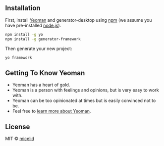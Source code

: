 ## Installation

First, install [Yeoman](http://yeoman.io) and generator-desktop using [npm](https://www.npmjs.com/) (we assume you have pre-installed [node.js](https://nodejs.org/)).

```bash
npm install -g yo
npm install -g generator-framework
```

Then generate your new project:

```bash
yo framework
```

## Getting To Know Yeoman

 * Yeoman has a heart of gold.
 * Yeoman is a person with feelings and opinions, but is very easy to work with.
 * Yeoman can be too opinionated at times but is easily convinced not to be.
 * Feel free to [learn more about Yeoman](http://yeoman.io/).

## License

MIT © [micelid]()


[npm-image]: https://badge.fury.io/js/generator-desktop.svg
[npm-url]: https://npmjs.org/package/generator-desktop
[travis-image]: https://travis-ci.org//generator-desktop.svg?branch=master
[travis-url]: https://travis-ci.org//generator-desktop
[daviddm-image]: https://david-dm.org//generator-desktop.svg?theme=shields.io
[daviddm-url]: https://david-dm.org//generator-desktop
[coveralls-image]: https://coveralls.io/repos//generator-desktop/badge.svg
[coveralls-url]: https://coveralls.io/r//generator-desktop
